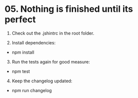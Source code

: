 # 05. Nothing is finished until its perfect

1. Check out the .jshintrc in the root folder.

2. Install dependencies:

  * npm install

3. Run the tests again for good measure:

  * npm test

4. Keep the changelog updated:

  * npm run changelog
